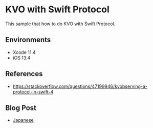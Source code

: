 KVO with Swift Protocol
=====

This sample that how to do KVO with Swift Protocol.

## Environments

- Xcode 11.4
- iOS 13.4

## References

- https://stackoverflow.com/questions/47199946/kvobserving-a-protocol-in-swift-4

## Blog Post

- [Japanese](https://soranoba.net/programming/swift-protocol-kvo)
